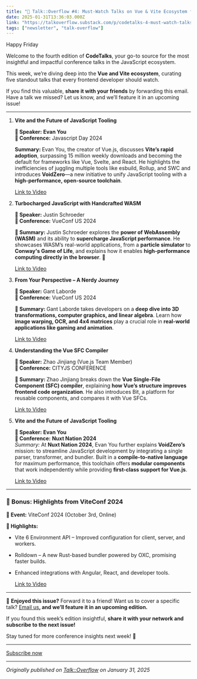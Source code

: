 ```yaml
---
title: "🚀 Talk::Overflow #4: Must-Watch Talks on Vue & Vite Ecosystem for Developers"
date: 2025-01-31T13:36:03.000Z
link: "https://talkoverflow.substack.com/p/codetalks-4-must-watch-talks-on-vue"
tags: ["newsletter", "talk-overflow"]
---
```


<p>Happy Friday </p><p>Welcome to the fourth edition of <strong>CodeTalks</strong>, your go-to source for the most insightful and impactful conference talks in the JavaScript ecosystem.</p><p>This week, we&#8217;re diving deep into the <strong>Vue and Vite ecosystem</strong>, curating five standout talks that every frontend developer should watch. </p><p>If you find this valuable, <strong>share it with your friends</strong> by forwarding this email. Have a talk we missed? Let us know, and we&#8217;ll feature it in an upcoming issue!</p><div><hr></div><ol><li><p><strong>Vite and the Future of JavaScript Tooling</strong></p><p><strong>&#127908; Speaker:</strong> <strong>Evan You</strong><br><strong>&#128205; Conference:</strong> Javascript Day 2024</p><p><strong>Summary: </strong>Evan You, the creator of Vue.js, discusses <strong>Vite&#8217;s rapid adoption</strong>, surpassing 15 million weekly downloads and becoming the default for frameworks like Vue, Svelte, and React. He highlights the inefficiencies of juggling multiple tools like esbuild, Rollup, and SWC and introduces <strong>VoidZero</strong>&#8212;a new initiative to unify JavaScript tooling with a <strong>high-performance, open-source toolchain</strong>.</p><p></p><p><a href="https://www.youtube.com/watch?v=u_6PMBDshS8">Link to Video</a></p></li></ol><ol start="2"><li><p><strong>Turbocharged JavaScript with Handcrafted WASM</strong></p><p><strong>&#127908; Speaker:</strong> Justin Schroeder<br><strong>&#128205; Conference:</strong> VueConf US 2024</p><p><strong>&#128273; Summary: </strong>Justin Schroeder explores the <strong>power of WebAssembly (WASM)</strong> and its ability to <strong>supercharge JavaScript performance</strong>. He showcases WASM&#8217;s real-world applications, from a <strong>particle simulator</strong> to <strong>Conway's Game of Life</strong>, and explains how it enables <strong>high-performance computing directly in the browser</strong>. &#128640;</p><p><a href="https://www.youtube.com/watch?v=MO4zF8cKgKg">Link to Video</a></p></li><li><p><strong>From Your Perspective &#8211; A Nerdy Journey</strong></p><p><strong>&#127908; Speaker:</strong> Gant Laborde<br><strong>&#128205; Conference:</strong> VueConf US 2024</p><p><strong>&#128273; Summary: </strong>Gant Laborde takes developers on a <strong>deep dive into 3D transformations, computer graphics, and linear algebra</strong>. Learn how <strong>image warping, OCR, and 4x4 matrices</strong> play a crucial role in <strong>real-world applications like gaming and animation</strong>.</p><p></p><p><a href="https://www.youtube.com/watch?v=ImGtqeouBGg">Link to Video</a></p></li><li><p><strong>Understanding the Vue SFC Compiler</strong></p><p><strong>&#127908; Speaker:</strong> Zhao Jinjiang (Vue.js Team Member)<br><strong>&#128205; Conference:</strong> CITYJS CONFERENCE</p><p><strong>&#128273; Summary: </strong>Zhao Jinjiang breaks down the <strong>Vue Single-File Component (SFC) compiler</strong>, explaining <strong>how Vue&#8217;s structure improves frontend code organization</strong>. He also introduces Bit, a platform for reusable components, and compares it with Vue SFCs.</p><p><a href="https://www.youtube.com/watch?v=d0W8UOQi2Ns">Link to Video</a></p></li><li><p><strong>Vite and the Future of JavaScript Tooling</strong></p><p><strong>&#127908; Speaker:</strong> <strong>Evan You</strong><br><strong>&#128205; Conference:</strong> <strong>Nuxt Nation 2024</strong><br><em>Summary: </em>At <strong>Nuxt Nation 2024</strong>, Evan You further explains <strong>VoidZero&#8217;s</strong> mission: to streamline JavaScript development by integrating a single parser, transformer, and bundler. Built in a <strong>compile-to-native language</strong> for maximum performance, this toolchain offers <strong>modular components</strong> that work independently while providing <strong>first-class support for Vue.js</strong>.</p><p><a href="https://www.youtube.com/watch?v=SSuaJXW63Bo">Link to Video</a></p></li></ol><div><hr></div><h3>&#127881; Bonus: Highlights from ViteConf 2024</h3><p><strong>&#128205; Event:</strong> ViteConf 2024 (October 3rd, Online)</p><p><strong>&#128273; Highlights:</strong></p><ul><li><p>Vite 6 Environment API &#8211; Improved configuration for client, server, and workers.</p></li><li><p>Rolldown &#8211; A new Rust-based bundler powered by OXC, promising faster builds.</p></li><li><p>Enhanced integrations with Angular, React, and developer tools.</p><p><a href="https://www.youtube.com/watch?v=mWK3Y_1kmaM">Link to Video</a></p></li></ul><div><hr></div><p>&#128233; <strong>Enjoyed this issue?</strong> Forward it to a friend! Want us to cover a specific talk? <a href="mailto:valpetaltechlabs@gmail.com">Email us</a><strong>, and we&#8217;ll feature it in an upcoming edition.</strong></p><p>If you found this week&#8217;s edition insightful, <strong>share it with your network and subscribe to the next issue!</strong></p><p>Stay tuned for more conference insights next week! &#128640;</p><div><hr></div><p class="button-wrapper" data-attrs="{&quot;url&quot;:&quot;https://talkoverflow.substack.com/subscribe?&quot;,&quot;text&quot;:&quot;Subscribe now&quot;,&quot;action&quot;:null,&quot;class&quot;:null}" data-component-name="ButtonCreateButton"><a class="button primary" href="https://talkoverflow.substack.com/subscribe?"><span>Subscribe now</span></a></p>

---

*Originally published on [Talk::Overflow](https://talkoverflow.substack.com/p/codetalks-4-must-watch-talks-on-vue) on January 31, 2025*
